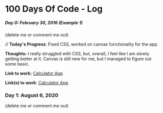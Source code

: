 # 100 Days Of Code - Log

##### Day 0: February 30, 2016 (Example 1)
(delete me or comment me out)

// **Today's Progress**: Fixed CSS, worked on canvas functionality for the app.

 **Thoughts:** I really struggled with CSS, but, overall, I feel like I am slowly getting better at it. Canvas is still new for me, but I managed to figure out some basic.

 **Link to work:** [Calculator App](http://www.example.com)

 **Link(s) to work**: [Calculator App](http://www.example.com)

### Day 1: August 6, 2020 
 (delete me or comment me out)






